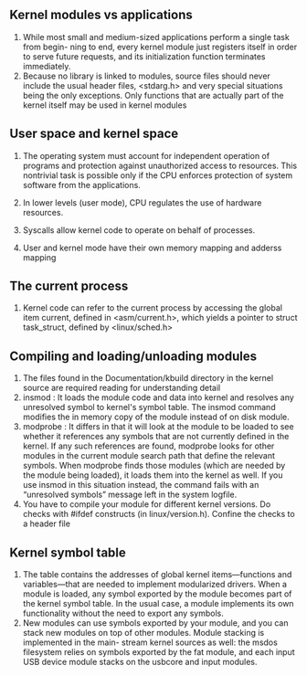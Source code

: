 ## Kernel modules vs applications
  1. While most small and medium-sized applications perform a single task from begin-
ning to end, every kernel module just registers itself in order to serve future requests,
and its initialization function terminates immediately.
  2. Because no library is linked to modules, source files should never include the usual
header files, \<stdarg.h\> and very special situations being the only exceptions. Only
functions that are actually part of the kernel itself may be used in kernel modules

## User space and kernel space
  1. The operating system must account for independent operation of programs and protection against unauthorized access to resources. This nontrivial task is possible only if the CPU enforces protection of system software from the applications.

  2. In lower levels (user mode), CPU regulates the use of hardware resources.
  3. Syscalls allow kernel code to operate on behalf of processes.
  4. User and kernel mode have their own memory mapping and adderss mapping

## The current process
  1. Kernel code can refer to the current process by accessing the global item current, defined in \<asm/current.h\>, which yields a pointer to struct task\_struct, defined by \<linux/sched.h\>

## Compiling  and loading/unloading modules
  1. The files found in the Documentation/kbuild directory in the kernel source are required reading for understanding detail
  2. insmod : It loads the module code and data into kernel and resolves any unresolved symbol to kernel's symbol table. The insmod command modifies the in memory copy of the module instead of on disk module.
  3. modprobe :  It differs in that it will look at the module to be loaded to see
whether it references any symbols that are not currently defined in the kernel. If any
such references are found, modprobe looks for other modules in the current module
search path that define the relevant symbols. When modprobe finds those modules
(which are needed by the module being loaded), it loads them into the kernel as well.
If you use insmod in this situation instead, the command fails with an “unresolved
symbols” message left in the system logfile. 
  4. You have to compile your module for different kernel versions. Do checks with #ifdef constructs (in linux/version.h). Confine the checks to a header file

## Kernel symbol table
  1. The table contains the addresses of global kernel items—functions and
variables—that are needed to implement modularized drivers. When a module is
loaded, any symbol exported by the module becomes part of the kernel symbol table.
In the usual case, a module implements its own functionality without the need to
export any symbols.
  2. New modules can use symbols exported by your module, and you can stack new
modules on top of other modules. Module stacking is implemented in the main-
stream kernel sources as well: the msdos filesystem relies on symbols exported by the
fat module, and each input USB device module stacks on the usbcore and input modules.
